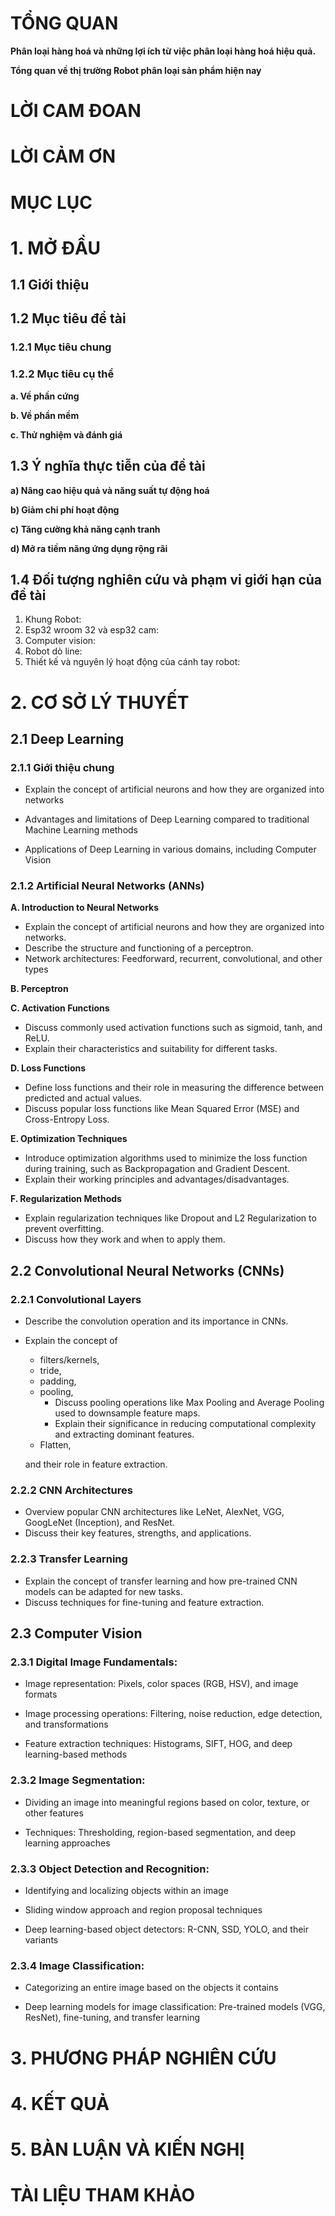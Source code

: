 # TỔNG QUAN
**Phân loại hàng hoá và những lợi ích từ việc phân loại hàng hoá hiệu quả.**

**Tổng quan về thị trường Robot phân loại sản phẩm hiện nay**
# LỜI CAM ĐOAN
# LỜI CẢM ƠN
# MỤC LỤC
# 1. MỞ ĐẦU
## 1.1 Giới thiệu
## 1.2 Mục tiêu để tài
### 1.2.1 Mục tiêu chung
### 1.2.2 Mục tiêu cụ thể
**a. Về phần cứng**

**b. Về phần mềm**

**c. Thử nghiệm và đánh giá**

## 1.3 Ý nghĩa thực tiễn của đề tài
**a) Nâng cao hiệu quả và năng suất tự động hoá**

**b) Giảm chi phí hoạt động**

**c) Tăng cường khả năng cạnh tranh**

**d) Mở ra tiềm năng ứng dụng rộng rãi**
## 1.4 Đối tượng nghiên cứu và phạm vi giới hạn của đề tài
1)	Khung Robot:
2)	Esp32 wroom 32 và esp32 cam:
3)	Computer vision:
4)	Robot dò line:
5)	Thiết kế và nguyên lý hoạt động của cánh tay robot:
# 2. CƠ SỞ LÝ THUYẾT
## 2.1 Deep Learning
### 2.1.1 Giới thiệu chung
- Explain the concept of artificial neurons and how they are organized into networks

- Advantages and limitations of Deep Learning compared to traditional Machine Learning methods

- Applications of Deep Learning in various domains, including Computer Vision
### 2.1.2 Artificial Neural Networks (ANNs)

**A. Introduction to Neural Networks**
- Explain the concept of artificial neurons and how they are organized into networks.
- Describe the structure and functioning of a perceptron.
- Network architectures: Feedforward, recurrent, convolutional, and other types

**B. Perceptron**

**C. Activation Functions**
- Discuss commonly used activation functions such as sigmoid, tanh, and ReLU.
- Explain their characteristics and suitability for different tasks.

**D. Loss Functions**
- Define loss functions and their role in measuring the difference between predicted and actual values.
- Discuss popular loss functions like Mean Squared Error (MSE) and Cross-Entropy Loss.

**E. Optimization Techniques**
- Introduce optimization algorithms used to minimize the loss function during training, such as Backpropagation and Gradient Descent.
- Explain their working principles and advantages/disadvantages.

**F. Regularization Methods**
- Explain regularization techniques like Dropout and L2 Regularization to prevent overfitting.
- Discuss how they work and when to apply them.

## 2.2 Convolutional Neural Networks (CNNs)
### 2.2.1 Convolutional Layers
- Describe the convolution operation and its importance in CNNs.
- Explain the concept of 

    - filters/kernels,
    - tride,
    - padding,
    - pooling,
        - Discuss pooling operations like Max Pooling and Average Pooling used to downsample feature maps.
        - Explain their significance in reducing computational complexity and extracting dominant features.
    - Flatten,

    and their role in feature extraction.

### 2.2.2 CNN Architectures
- Overview popular CNN architectures like LeNet, AlexNet, VGG, GoogLeNet (Inception), and ResNet.
- Discuss their key features, strengths, and applications.

### 2.2.3 Transfer Learning
- Explain the concept of transfer learning and how pre-trained CNN models can be adapted for new tasks.
- Discuss techniques for fine-tuning and feature extraction.

## 2.3 Computer Vision
### 2.3.1 Digital Image Fundamentals:
- Image representation: Pixels, color spaces (RGB, HSV), and image formats

- Image processing operations: Filtering, noise reduction, edge detection, and transformations

- Feature extraction techniques: Histograms, SIFT, HOG, and deep learning-based methods
### 2.3.2 Image Segmentation:
- Dividing an image into meaningful regions based on color, texture, or other features

- Techniques: Thresholding, region-based segmentation, and deep learning approaches
### 2.3.3 Object Detection and Recognition:
- Identifying and localizing objects within an image

- Sliding window approach and region proposal techniques

- Deep learning-based object detectors: R-CNN, SSD, YOLO, and their variants
### 2.3.4 Image Classification:
- Categorizing an entire image based on the objects it contains

- Deep learning models for image classification: Pre-trained models (VGG, ResNet), fine-tuning, and transfer learning

# 3. PHƯƠNG PHÁP NGHIÊN CỨU
# 4. KẾT QUẢ
# 5. BÀN LUẬN VÀ KIẾN NGHỊ
# TÀI LIỆU THAM KHẢO
